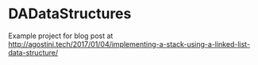 # DADataStructures

Example project for blog post at http://agostini.tech/2017/01/04/implementing-a-stack-using-a-linked-list-data-structure/
